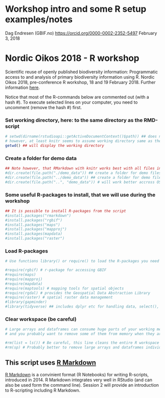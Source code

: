 Workshop intro and some R setup examples/notes
================
Dag Endresen (GBIF.no) <https://orcid.org/0000-0002-2352-5497>
February 3, 2018

Nordic Oikos 2018 - R workshop
==============================

Scientific reuse of openly published biodiversity information: Programmatic access to and analysis of primary biodiversity information using R. Nordic Oikos 2018, pre-conference R workshop, 18 and 19 February 2018. Further information [here](http://www.gbif.no/events/2018/Nordic-Oikos-2018-R-workshop.html).

Notice that most of the R-commands below are commented out (with a hash \#). To execute selected lines on your computer, you need to uncomment (remove the hash \#) first.

### Set working directory, here: to the same directory as the RMD-script

``` r
# setwd(dirname(rstudioapi::getActiveDocumentContext()$path)) ## does not work inside Rmd (?)
# however, at least knitr seems to assume working directory same as the script anyway
getwd() ## will display the working directory
```

### Create a folder for demo data

``` r
## Note however, that RMarkdown with knitr works best with all files in the same directory
#dir.create(file.path("./demo_data")) ## create a folder for demo files (inside working directory)
#dir.create(file.path("../demo_data")) ## create a folder for demo files (next to working directory)
#dir.create(file.path("..", "demo_data")) # will work better accross OS? on Windows?
```

### Some useful R-packages to install, that we will use during the workshop

``` r
## It is possible to install R-packages from the script
#install.packages("rmarkdown")
#install.packages("rgbif")
#install.packages("maps")
#install.packages("mapproj")
#install.packages(mapdata)
#install.packages("raster")
```

### Load R-packages

``` r
# Use functions library() or require() to load the R-packages you need

#require(rgbif) # r-package for accessing GBIF
#require(maps)
#require(mapproj)
#require(mapdata)
#require(maptools) # mapping tools for spatial objects
#require(rgdal) # provides the Geospatial Data Abstraction Library
#require(raster) # spatial raster data management
#library(gapminder)
#library(tidyverse) ## includes dplyr etc for handling data, select(), filter()
```

### Clear workspace (be careful)

``` r
# Large arrays and dataframes can consume huge parts of your working memory,
# and you probably want to remove some of them from memory when they are not needed anymore.

#rm(list = ls()) # Be careful, this line cleans the entire R workspace
#rm(sp) # Probably better to remove large arrays and dataframes individually
```

This script uses [R Markdown](http://rmarkdown.rstudio.com/)
------------------------------------------------------------

[R Markdown](http://rmarkdown.rstudio.com/) is a convinient format (R Notebooks) for writing R-scripts, introduced in 2014. R Markdown integrates very well in RStudio (and can also be used form the command line). Session 2 will provide an introduction to R-scripting including R Markdown.
